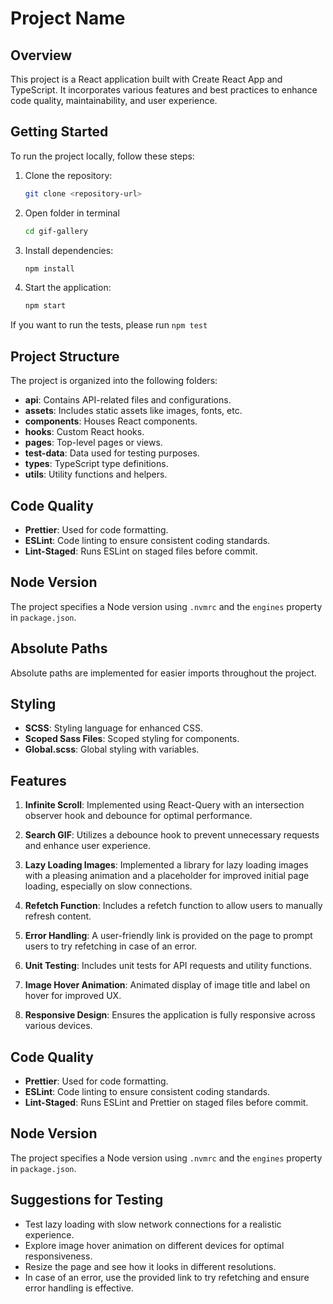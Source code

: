 # Project Name

## Overview

This project is a React application built with Create React App and TypeScript. It incorporates various features and best practices to enhance code quality, maintainability, and user experience.

## Getting Started

To run the project locally, follow these steps:

1. Clone the repository:

   ```bash
   git clone <repository-url>
   ```

2. Open folder in terminal

   ```bash
   cd gif-gallery
   ```

3. Install dependencies:

   ```bash
   npm install
   ```

4. Start the application:
   ```bash
   npm start
   ```

If you want to run the tests, please run `npm test`

## Project Structure

The project is organized into the following folders:

- **api**: Contains API-related files and configurations.
- **assets**: Includes static assets like images, fonts, etc.
- **components**: Houses React components.
- **hooks**: Custom React hooks.
- **pages**: Top-level pages or views.
- **test-data**: Data used for testing purposes.
- **types**: TypeScript type definitions.
- **utils**: Utility functions and helpers.

## Code Quality

- **Prettier**: Used for code formatting.
- **ESLint**: Code linting to ensure consistent coding standards.
- **Lint-Staged**: Runs ESLint on staged files before commit.

## Node Version

The project specifies a Node version using `.nvmrc` and the `engines` property in `package.json`.

## Absolute Paths

Absolute paths are implemented for easier imports throughout the project.

## Styling

- **SCSS**: Styling language for enhanced CSS.
- **Scoped Sass Files**: Scoped styling for components.
- **Global.scss**: Global styling with variables.

## Features

1. **Infinite Scroll**: Implemented using React-Query with an intersection observer hook and debounce for optimal performance.

2. **Search GIF**: Utilizes a debounce hook to prevent unnecessary requests and enhance user experience.

3. **Lazy Loading Images**: Implemented a library for lazy loading images with a pleasing animation and a placeholder for improved initial page loading, especially on slow connections.

4. **Refetch Function**: Includes a refetch function to allow users to manually refresh content.

5. **Error Handling**: A user-friendly link is provided on the page to prompt users to try refetching in case of an error.

6. **Unit Testing**: Includes unit tests for API requests and utility functions.

7. **Image Hover Animation**: Animated display of image title and label on hover for improved UX.

8. **Responsive Design**: Ensures the application is fully responsive across various devices.

## Code Quality

- **Prettier**: Used for code formatting.
- **ESLint**: Code linting to ensure consistent coding standards.
- **Lint-Staged**: Runs ESLint and Prettier on staged files before commit.

## Node Version

The project specifies a Node version using `.nvmrc` and the `engines` property in `package.json`.

## Suggestions for Testing

- Test lazy loading with slow network connections for a realistic experience.
- Explore image hover animation on different devices for optimal responsiveness.
- Resize the page and see how it looks in different resolutions.
- In case of an error, use the provided link to try refetching and ensure error handling is effective.
